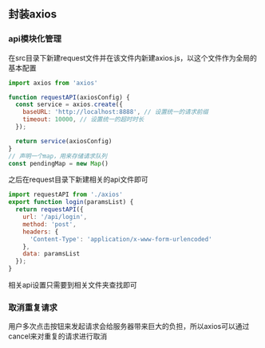 ## 封装axios

### api模块化管理

在src目录下新建request文件并在该文件内新建axios.js，以这个文件作为全局的基本配置

```js
import axios from 'axios'

function requestAPI(axiosConfig) {
  const service = axios.create({
    baseURL: 'http://localhost:8888', // 设置统一的请求前缀
    timeout: 10000, // 设置统一的超时时长
  });

  return service(axiosConfig)
}
// 声明一个map，用来存储请求队列
const pendingMap = new Map()
```

之后在request目录下新建相关的api文件即可

```js
import requestAPI from './axios'
export function login(paramsList) {
  return requestAPI({
    url: '/api/login',
    method: 'post',
    headers: {
      'Content-Type': 'application/x-www-form-urlencoded'
    },
    data: paramsList
  });
}
```

相关api设置只需要到相关文件夹查找即可

### 取消重复请求

用户多次点击按钮来发起请求会给服务器带来巨大的负担，所以axios可以通过cancel来对重复的请求进行取消

```js
```

